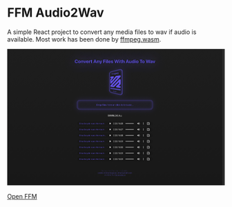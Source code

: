 # FFM Audio2Wav

A simple React project to convert any media files to wav if audio is available.
Most work has been done by [ffmpeg.wasm](https://github.com/ffmpegwasm/).

![alt screenshot](snapshot.png)

[Open FFM](https://www.andremichelle.io/ffm/)